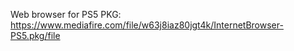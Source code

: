 Web browser for PS5 
PKG: https://www.mediafire.com/file/w63j8iaz80jgt4k/InternetBrowser-PS5.pkg/file
